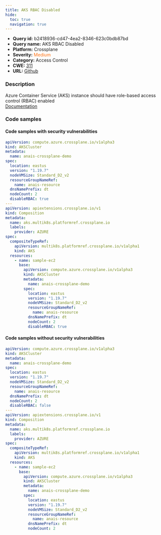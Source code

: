 ```yaml
---
title: AKS RBAC Disabled
hide:
  toc: true
  navigation: true
---
```


<style>
  .highlight .hll {
    background-color: #ff171742;
  }
  .md-content {
    max-width: 1100px;
    margin: 0 auto;
  }
</style>

-   **Query id:** b2418936-cd47-4ea2-8346-623c0bdb87bd
-   **Query name:** AKS RBAC Disabled
-   **Platform:** Crossplane
-   **Severity:** <span style="color:#ff7213">Medium</span>
-   **Category:** Access Control
-   **CWE:** <a href="https://cwe.mitre.org/data/definitions/311.html" onclick="newWindowOpenerSafe(event, 'https://cwe.mitre.org/data/definitions/311.html')">311</a>
-   **URL:** [Github](https://github.com/Checkmarx/kics/tree/master/assets/queries/crossplane/azure/aks_rbac_disabled)

### Description
Azure Container Service (AKS) instance should have role-based access control (RBAC) enabled<br>
[Documentation](https://doc.crds.dev/github.com/crossplane/provider-azure/compute.azure.crossplane.io/AKSCluster/v1alpha3@v0.19.0#spec-disableRBAC)

### Code samples
#### Code samples with security vulnerabilities
```yaml title="Positive test num. 1 - yaml file" hl_lines="40 13"
apiVersion: compute.azure.crossplane.io/v1alpha3
kind: AKSCluster
metadata:
  name: anais-crossplane-demo
spec:
  location: eastus
  version: "1.19.7"
  nodeVMSize: Standard_D2_v2
  resourceGroupNameRef:
    name: anais-resource
  dnsNamePrefix: dt
  nodeCount: 2
  disableRBAC: true
---
apiVersion: apiextensions.crossplane.io/v1
kind: Composition
metadata:
  name: aks.multik8s.platformref.crossplane.io
  labels:
    provider: AZURE
spec:
  compositeTypeRef:
    apiVersion: multik8s.platformref.crossplane.io/v1alpha1
    kind: AKS
  resources:
    - name: sample-ec2
      base:
        apiVersion: compute.azure.crossplane.io/v1alpha3
        kind: AKSCluster
        metadata:
          name: anais-crossplane-demo
        spec:
          location: eastus
          version: "1.19.7"
          nodeVMSize: Standard_D2_v2
          resourceGroupNameRef:
            name: anais-resource
          dnsNamePrefix: dt
          nodeCount: 2
          disableRBAC: true

```


#### Code samples without security vulnerabilities
```yaml title="Negative test num. 1 - yaml file"
apiVersion: compute.azure.crossplane.io/v1alpha3
kind: AKSCluster
metadata:
  name: anais-crossplane-demo
spec:
  location: eastus
  version: "1.19.7"
  nodeVMSize: Standard_D2_v2
  resourceGroupNameRef:
    name: anais-resource
  dnsNamePrefix: dt
  nodeCount: 2
  disableRBAC: false
---
apiVersion: apiextensions.crossplane.io/v1
kind: Composition
metadata:
  name: aks.multik8s.platformref.crossplane.io
  labels:
    provider: AZURE
spec:
  compositeTypeRef:
    apiVersion: multik8s.platformref.crossplane.io/v1alpha1
    kind: AKS
  resources:
    - name: sample-ec2
      base:
        apiVersion: compute.azure.crossplane.io/v1alpha3
        kind: AKSCluster
        metadata:
          name: anais-crossplane-demo
        spec:
          location: eastus
          version: "1.19.7"
          nodeVMSize: Standard_D2_v2
          resourceGroupNameRef:
            name: anais-resource
          dnsNamePrefix: dt
          nodeCount: 2

```
